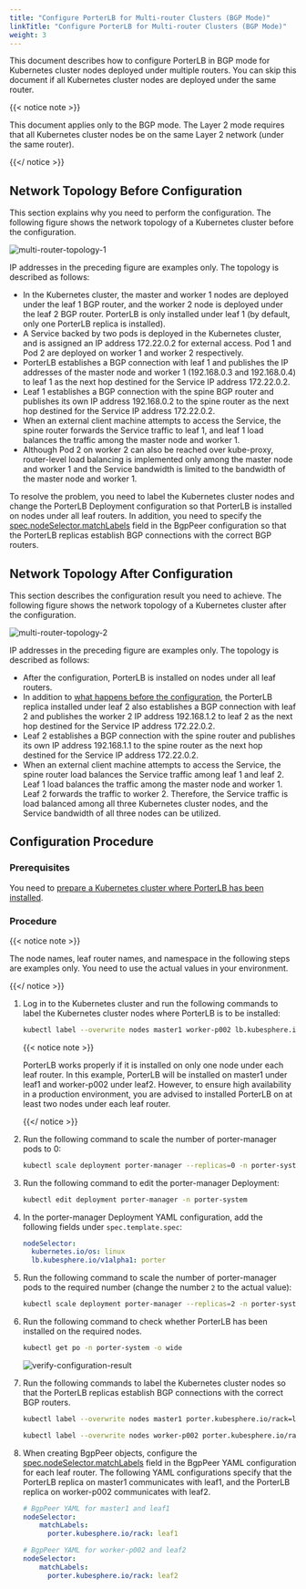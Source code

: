 ```yaml
---
title: "Configure PorterLB for Multi-router Clusters (BGP Mode)"
linkTitle: "Configure PorterLB for Multi-router Clusters (BGP Mode)"
weight: 3
---
```


This document describes how to configure PorterLB in BGP mode for Kubernetes cluster nodes deployed under multiple routers. You can skip this document if all Kubernetes cluster nodes are deployed under the same router.

{{< notice note >}}

This document applies only to the BGP mode. The Layer 2 mode requires that all Kubernetes cluster nodes be on the same Layer 2 network (under the same router).

{{</ notice >}}

## Network Topology Before Configuration

This section explains why you need to perform the configuration. The following figure shows the network topology of a Kubernetes cluster before the configuration.

![multi-router-topology-1](/images/docs/getting-started/configuration/configure-porter-for-multi-router-clusters/multi-router-topology-1.jpg)

IP addresses in the preceding figure are examples only. The topology is described as follows:

* In the Kubernetes cluster, the master and worker 1 nodes are deployed under the leaf 1 BGP router, and the worker 2 node is deployed under the leaf 2 BGP router. PorterLB is only installed under leaf 1 (by default, only one PorterLB replica is installed).
* A Service backed by two pods is deployed in the Kubernetes cluster, and is assigned an IP address 172.22.0.2 for external access. Pod 1 and Pod 2 are deployed on worker 1 and worker 2 respectively.
* PorterLB establishes a BGP connection with leaf 1 and publishes the IP addresses of the master node and worker 1 (192.168.0.3 and 192.168.0.4) to leaf 1 as the next hop destined for the Service IP address 172.22.0.2.
*  Leaf 1 establishes a BGP connection with the spine BGP router and publishes its own IP address 192.168.0.2 to the spine router as the next hop destined for the Service IP address 172.22.0.2.
* When an external client machine attempts to access the Service, the spine router forwards the Service traffic to leaf 1, and leaf 1 load balances the traffic among the master node and worker 1.
* Although Pod 2 on worker 2 can also be reached over kube-proxy, router-level load balancing is implemented only among the master node and worker 1 and the Service bandwidth is limited to the bandwidth of the master node and worker 1.

To resolve the problem, you need to label the Kubernetes cluster nodes and change the PorterLB Deployment configuration so that PorterLB is installed on nodes under all leaf routers. In addition, you need to specify the [spec.nodeSelector.matchLabels](/docs/getting-started/configuration/configure-porter-in-bgp-mode/#configure-peer-bgp-properties-using-bgppeer) field in the BgpPeer configuration so that the PorterLB replicas establish BGP connections with the correct BGP routers.

## Network Topology After Configuration

This section describes the configuration result you need to achieve. The following figure shows the network topology of a Kubernetes cluster after the configuration.

![multi-router-topology-2](/images/docs/getting-started/configuration/configure-porter-for-multi-router-clusters/multi-router-topology-2.jpg)

IP addresses in the preceding figure are examples only. The topology is described as follows:

* After the configuration, PorterLB is installed on nodes under all leaf routers.
* In addition to [what happens before the configuration](#network-topology-before-configuration), the PorterLB replica installed under leaf 2 also establishes a BGP connection with leaf 2 and publishes the worker 2 IP address 192.168.1.2 to leaf 2 as the next hop destined for the Service IP address 172.22.0.2.
* Leaf 2 establishes a BGP connection with the spine router and publishes its own IP address 192.168.1.1 to the spine router as the next hop destined for the Service IP address 172.22.0.2.
* When an external client machine attempts to access the Service, the spine router load balances the Service traffic among leaf 1 and leaf 2. Leaf 1 load balances the traffic among the master node and worker 1. Leaf 2 forwards the traffic to worker 2. Therefore, the Service traffic is load balanced among all three Kubernetes cluster nodes, and the Service bandwidth of all three nodes can be utilized.

## Configuration Procedure

### Prerequisites

You need to [prepare a Kubernetes cluster where PorterLB has been installed](/docs/getting-started/installation/).

### Procedure

{{< notice note >}}

The node names, leaf router names, and namespace in the following steps are examples only. You need to use the actual values in your environment.

{{</ notice >}}

1. Log in to the Kubernetes cluster and run the following commands to label the Kubernetes cluster nodes where PorterLB is to be installed:

   ```bash
   kubectl label --overwrite nodes master1 worker-p002 lb.kubesphere.io/v1alpha1=porter
   ```

   {{< notice note >}}

   PorterLB works properly if it is installed on only one node under each leaf router. In this example, PorterLB will be installed on master1 under leaf1 and worker-p002 under leaf2. However, to ensure high availability in a production environment, you are advised to installed PorterLB on at least two nodes under each leaf router.

   {{</ notice >}}

2. Run the following command to scale the number of porter-manager pods to 0:

   ```bash
   kubectl scale deployment porter-manager --replicas=0 -n porter-system
   ```

3. Run the following command to edit the porter-manager Deployment:

   ```bash
   kubectl edit deployment porter-manager -n porter-system
   ```

4. In the porter-manager Deployment YAML configuration, add the following fields under `spec.template.spec`:

   ```yaml
   nodeSelector:
     kubernetes.io/os: linux
     lb.kubesphere.io/v1alpha1: porter
   ```
   
5. Run the following command to scale the number of porter-manager pods to the required number (change the number `2` to the actual value):

   ```bash
   kubectl scale deployment porter-manager --replicas=2 -n porter-system
   ```

6. Run the following command to check whether PorterLB has been installed on the required nodes.

   ```bash
   kubectl get po -n porter-system -o wide
   ```
   
   ![verify-configuration-result](/images/docs/getting-started/configuration/configure-porter-for-multi-router-clusters/verify-configuration-result.jpg)

7. Run the following commands to label the Kubernetes cluster nodes so that the PorterLB replicas establish BGP connections with the correct BGP routers.

   ```bash
   kubectl label --overwrite nodes master1 porter.kubesphere.io/rack=leaf1
   ```

   ```bash
   kubectl label --overwrite nodes worker-p002 porter.kubesphere.io/rack=leaf2
   ```

8. When creating BgpPeer objects, configure the [spec.nodeSelector.matchLabels](/docs/getting-started/configuration/configure-porter-in-bgp-mode/#configure-peer-bgp-properties-using-bgppeer) field in the BgpPeer YAML configuration for each leaf router. The following YAML configurations specify that the PorterLB replica on master1 communicates with leaf1, and the PorterLB replica on worker-p002 communicates with leaf2. 

   ```yaml
   # BgpPeer YAML for master1 and leaf1
   nodeSelector:
       matchLabels:
         porter.kubesphere.io/rack: leaf1
   ```
   
   ```yaml
   # BgpPeer YAML for worker-p002 and leaf2
   nodeSelector:
       matchLabels:
         porter.kubesphere.io/rack: leaf2
   ```
   
   




